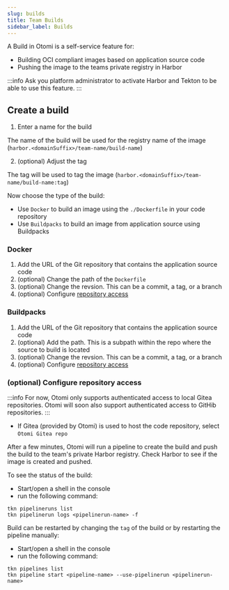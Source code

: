 ```yaml
---
slug: builds
title: Team Builds
sidebar_label: Builds
---
```


<!-- ![Console: new service](img/team-builds.png) -->

A Build in Otomi is a self-service feature for:

- Building OCI compliant images based on application source code
- Pushing the image to the teams private registry in Harbor

:::info
Ask you platform administrator to activate Harbor and Tekton to be able to use this feature.
:::

## Create a build

1. Enter a name for the build

The name of the build will be used for the registry name of the image (`harbor.<domainSuffix>/team-name/build-name`)

2. (optional) Adjust the tag

The tag will be used to tag the image  (`harbor.<domainSuffix>/team-name/build-name:tag`)

Now choose the type of the build:

- Use `Docker` to build an image using the `./Dockerfile` in your code repository
- Use `Buildpacks` to build an image from application source using Buildpacks

### Docker

1. Add the URL of the Git repository that contains the application source code
2. (optional) Change the path of the `Dockerfile`
3. (optional) Change the revsion. This can be a commit, a tag, or a branch
4. (optional) Configure [repository access](#optional-configure-repository-access)


### Buildpacks

1. Add the URL of the Git repository that contains the application source code
2. (optional) Add the path. This is a subpath within the repo where the source to build is located
3. (optional) Change the revsion. This can be a commit, a tag, or a branch
4. (optional) Configure [repository access](#optional-configure-repository-access)


### (optional) Configure repository access

:::info
For now, Otomi only supports authenticated access to local Gitea repositories. Otomi will soon also support authenticated access to GitHib repositories.
:::

- If Gitea (provided by Otomi) is used to host the code repository, select `Otomi Gitea repo`
<!-- - If an external private Git repo is used that requires authentication, select `Private repo` and fill in the username ans password. If your github account has 2 factor auth configured, create a personal access token using [this procedure](https://docs.github.com/en/authentication/keeping-your-account-and-data-secure/creating-a-personal-access-token). -->

After a few minutes, Otomi will run a pipeline to create the build and push the build to the team's private Harbor registry. Check Harbor to see if the image is created and pushed.

To see the status of the build:

- Start/open a shell in the console
- run the following command:

```
tkn pipelineruns list
tkn pipelinerun logs <pipelinerun-name> -f
```

Build can be restarted by changing the `tag` of the build or by restarting the pipeline manually:

- Start/open a shell in the console
- run the following command:

```
tkn pipelines list
tkn pipeline start <pipeline-name> --use-pipelinerun <pipelinerun-name>
```


